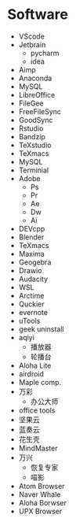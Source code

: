 # Software

-   VScode
-   Jetbrain
    -   pycharm
    -   idea
-   Aimp
-   Anaconda
-   MySQL
-   LibreOffice
-   FileGee
-   FreeFileSync
-   GoodSync
-   Rstudio
-   Bandzip
-   TeXstudio
-   TeXmacs
-   MySQL
-   Terminial
-   Adobe
    -   Ps
    -   Pr
    -   Ae
    -   Dw
    -   Ai
-   DEVcpp
-   Blender
-   TeXmacs
-   Maxima
-   Geogebra
-   Drawio
-   Audacity
-   WSL
-   Arctime
-   Quckier
-   evernote
-   uTools
-   geek uninstall
-   aqiyi
    -   播放器
    -   轮播台
-   Aloha Lite
-   airdroid
-   Maple comp.
-   万彩
    -   办公大师
-   office tools
-   坚果云
-   蓝奏云
-   花生壳
-   MindMaster
-   万兴
    -   恢复专家
    -   喵影
-   Atom Browser
-   Naver Whale
-   Aloha Borwser
-   UPX Browser